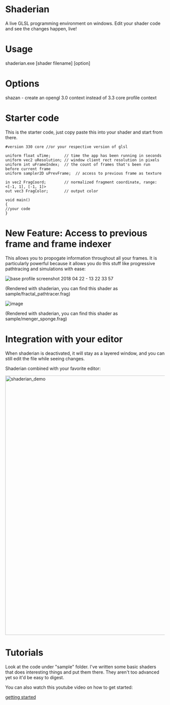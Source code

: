 # Shaderian

A live GLSL programming environment on windows. Edit your shader code and see the changes happen, live!

# Usage

shaderian.exe [shader filename] [option]

# Options

shazan - create an opengl 3.0 context instead of 3.3 core profile context



# Starter code

This is the starter code, just copy paste this into your shader and start from there. 

```
#version 330 core //or your respective version of glsl

uniform float uTime;      // time the app has been running in seconds
uniform vec2 uResolution; // window client rect resolution in pixels
uniform int uFrameIndex;  // the count of frames that's been run before current frame
uniform sampler2D uPrevFrame;  // access to previous frame as texture

in vec2 FragCoord;        // normalized fragment coordinate, range: <[-1, 1], [-1, 1]>
out vec3 FragColor;       // output color

void main()
{
//your code
}
```

# New Feature: Access to previous frame and frame indexer

This allows you to propogate information throughout all your frames. It is particularly powerful because it allows you do this stuff
like progressive pathtracing and simulations with ease:

![base profile screenshot 2018 04 22 - 13 22 33 57](https://user-images.githubusercontent.com/16845654/39100342-4f3381fc-463d-11e8-9d3d-3843d40edb53.png)

(Rendered with shaderian, you can find this shader as sample/fractal_pathtracer.frag)

![image](https://user-images.githubusercontent.com/16845654/39226536-ee49b57e-4807-11e8-8be2-33c0174d0f58.png)

(Rendered with shaderian, you can find this shader as sample/menger_sponge.frag)

# Integration with your editor

When shaderian is deactivated, it will stay as a layered window, and you can still edit the file while seeing changes. 


Shaderian combined with your favorite editor:

<img width="820" alt="shaderian_demo" src="https://user-images.githubusercontent.com/16845654/33856681-bb18d78c-de7d-11e7-97af-792efa8b5d73.PNG">

# Tutorials

Look at the code under "sample" folder. I've written some basic shaders that does interesting things and put them there. They aren't too advanced yet so it'd be easy to digest.

You can also watch this youtube video on how to get started:

[getting started](https://www.youtube.com/watch?v=6BZuYtx3Uyw)
